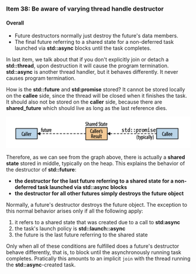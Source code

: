### Item 38: Be aware of varying thread handle destructor

#### Overall
- Future destructors normally just destroy the future's data members.
- The final future referring to a shared state for a non-deferred task launched via **std::async** blocks until the task completes.

In last item, we talk about that if you don't explicitly join or detach a **std::thread**, upon destruction it will cause the program termination. **std::async** is another thread handler, but it behaves differently. It never causes program termination.

How is the **std::future** and **std:promise** stored? It cannot be stored locally on the **callee** side, since the thread will be closed when it finishes the task. It should also not be stored on the **caller** side, because there are **shared_future** which should live as long as the last reference dies.

![avatar](./future_storage.png)

Therefore, as we can see from the graph above, there is actually a **shared state** stored in middle, typically on the heap. This explains the behavior of the destructor of **std::future**:

+ **the destructor for the last future referring to a shared state for a non-deferred task launched via std::async blocks**
+ **the destructor for all other futures simply destroys the future object**

Normally, a future's destructor destroys the future object. The exception to this normal behavior arises only if all the following apply:

1. it refers to a shared state that was created due to a call to **std:async**
2. the task's launch policy is **std::launch::async**
3. the future is the last future referring to the shared state

Only when all of these conditions are fulfilled does a future's destructor behave differently, that is, to block until the asynchronously running task completes. Pratically this amounts to an implicit `join` with the thread running the **std::async**-created task.